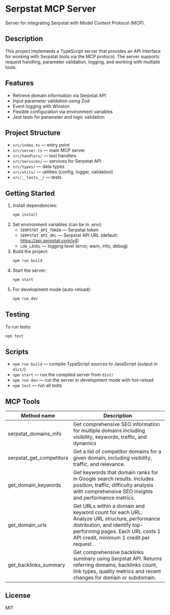 # Serpstat MCP Server

Server for integrating Serpstat with Model Context Protocol (MCP).

## Description

This project implements a TypeScript server that provides an API interface for working with Serpstat tools via the MCP protocol. The server supports request handling, parameter validation, logging, and working with multiple tools.

## Features
- Retrieve domain information via Serpstat API
- Input parameter validation using Zod
- Event logging with Winston
- Flexible configuration via environment variables
- Jest tests for parameter and logic validation

## Project Structure
- `src/index.ts` — entry point
- `src/server.ts` — main MCP server
- `src/handlers/` — tool handlers
- `src/services/` — services for Serpstat API
- `src/types/` — data types
- `src/utils/` — utilities (config, logger, validation)
- `src/__tests__/` — tests

## Getting Started

1. Install dependencies:
   ```bash
   npm install
   ```
2. Set environment variables (can be in .env):
   - `SERPSTAT_API_TOKEN` — Serpstat token
   - `SERPSTAT_API_URL` — Serpstat API URL (default: https://api.serpstat.com/v4)
   - `LOG_LEVEL` — logging level (error, warn, info, debug)
3. Build the project:
   ```bash
   npm run build
   ```
4. Start the server:
   ```bash
   npm start
   ```
5. For development mode (auto-reload):
   ```bash
   npm run dev
   ```

## Testing

To run tests:
```bash
npm test
```

## Scripts

- `npm run build` — compile TypeScript sources to JavaScript (output in `dist/`)
- `npm start` — run the compiled server from `dist/`
- `npm run dev` — run the server in development mode with hot-reload
- `npm test` — run all tests

## MCP Tools

| Method name                | Description                                                                                                                        |
|---------------------------|------------------------------------------------------------------------------------------------------------------------------------|
| serpstat_domains_info      | Get comprehensive SEO information for multiple domains including visibility, keywords, traffic, and dynamics                        |
| serpstat_get_competitors  | Get a list of competitor domains for a given domain, including visibility, traffic, and relevance.                                 |
| get_domain_keywords        | Get keywords that domain ranks for in Google search results. Includes position, traffic, difficulty analysis with comprehensive SEO insights and performance metrics. |
| get_domain_urls           | Get URLs within a domain and keyword count for each URL. Analyze URL structure, performance distribution, and identify top-performing pages. Each URL costs 1 API credit, minimum 1 credit per request. |
| get_backlinks_summary      | Get comprehensive backlinks summary using Serpstat API. Returns referring domains, backlinks count, link types, quality metrics and recent changes for domain or subdomain. |

## License

MIT
